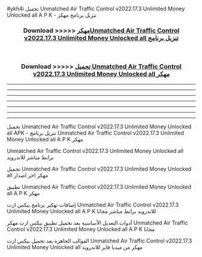 #ykh4i تحميل Unmatched Air Traffic Control v2022.17.3 Unlimited Money Unlocked all  A P K - تنزيل برنامج مهكر



<div align="center">
<h3>Download >>>>> <a href="https://runaway1.web.app/?sq=Unmatched Air Traffic Control v2022.17.3 Unlimited Money Unlocked all ">مهكرUnmatched Air Traffic Control v2022.17.3 Unlimited Money Unlocked all  تنزيل برنامج</a></h3><br>

<h3>Download >>>>> <a href="https://runaway1.web.app/?sq=Unmatched Air Traffic Control v2022.17.3 Unlimited Money Unlocked all ">تحميل Unmatched Air Traffic Control v2022.17.3 Unlimited Money Unlocked all  مهكر</a></h3>
</div>


----------------------------------------------------------

----------------------------------------------------------

----------------------------------------------------------

----------------------------------------------------------

----------------------------------------------------------

----------------------------------------------------------

----------------------------------------------------------

تحميل Unmatched Air Traffic Control v2022.17.3 Unlimited Money Unlocked all  APK - تنزيل برنامج Unmatched Air Traffic Control v2022.17.3 Unlimited Money Unlocked all  A P K مهكر

Unmatched Air Traffic Control v2022.17.3 Unlimited Money Unlocked all  برابط مباشر للاندرويد

تحميل Unmatched Air Traffic Control v2022.17.3 Unlimited Money Unlocked all  مهكر اخر اصدار

تطبيق Unmatched Air Traffic Control v2022.17.3 Unlimited Money Unlocked all  A P K مهكر

إضافات تهكير برنامج بيكس ارت Unmatched Air Traffic Control v2022.17.3 Unlimited Money Unlocked all  A P K للاندرويد برابط مباشر مجانا

أدوات التعديل الأساسية بعد تحميل تطبيق بيكس ارت مهكر Unmatched Air Traffic Control v2022.17.3 Unlimited Money Unlocked all  A P K مجانا

القوالب الجاهزة بعد تحميل بيكس ارت Unmatched Air Traffic Control v2022.17.3 Unlimited Money Unlocked all  مهكر من ميديا فاير للاندرويد


